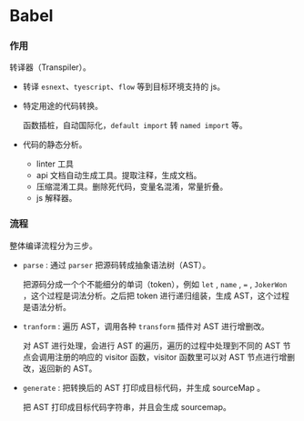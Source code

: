 # Babel

### 作用

转译器（Transpiler）。

- 转译 `esnext`、`tyescript`、`flow` 等到目标环境支持的 js。

- 特定用途的代码转换。

  函数插桩，自动国际化，`default import` 转 `named import` 等。

- 代码的静态分析。

  - linter 工具
  - api 文档自动生成工具。提取注释，生成文档。
  - 压缩混淆工具。删除死代码，变量名混淆，常量折叠。
  - js 解释器。



### 流程

整体编译流程分为三步。

- `parse` : 通过 `parser` 把源码转成抽象语法树（AST）。

  把源码分成一个个不能细分的单词（token），例如 `let` , `name` , `=` , `JokerWon` ，这个过程是词法分析。之后把 token 进行递归组装，生成 AST，这个过程是语法分析。

- `tranform` : 遍历 AST，调用各种 `transform` 插件对 AST 进行增删改。

  对 AST 进行处理，会进行 AST 的遍历，遍历的过程中处理到不同的 AST 节点会调用注册的响应的 visitor 函数，visitor 函数里可以对 AST 节点进行增删改，返回新的 AST。

- `generate` : 把转换后的 AST 打印成目标代码，并生成 sourceMap 。

  把 AST 打印成目标代码字符串，并且会生成 sourcemap。